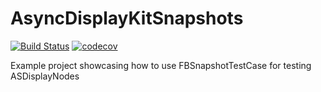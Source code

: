 # AsyncDisplayKitSnapshots

[![Build Status](https://travis-ci.org/ryanfitz/AsyncDisplayKitSnapshots.svg?branch=master)](https://travis-ci.org/ryanfitz/AsyncDisplayKitSnapshots)
[![codecov](https://codecov.io/gh/ryanfitz/AsyncDisplayKitSnapshots/branch/master/graph/badge.svg)](https://codecov.io/gh/ryanfitz/AsyncDisplayKitSnapshots)

Example project showcasing how to use FBSnapshotTestCase for testing ASDisplayNodes
